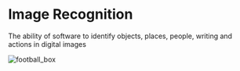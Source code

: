 # Image Recognition  
The ability of software to identify objects, places, people, writing and actions in digital images  

![football_box](https://github.com/mlopez96/OpenCV/assets/26072511/f4fe5ff2-48b9-4a39-9fc0-4c5a8590076f)

